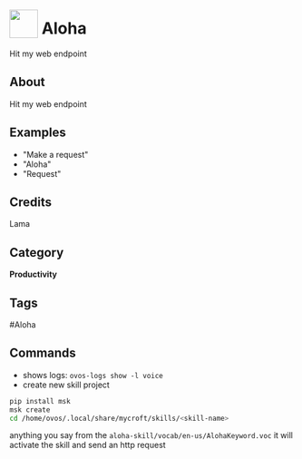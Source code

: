 # <img src="https://raw.githack.com/FortAwesome/Font-Awesome/master/svgs/solid/robot.svg" card_color="#22A7F0" width="50" height="50" style="vertical-align:bottom"/> Aloha
Hit my web endpoint

## About
Hit my web endpoint

## Examples
* "Make a request"
* "Aloha"
* "Request"

## Credits
Lama

## Category
**Productivity**

## Tags
#Aloha


## Commands

- shows logs: `ovos-logs show -l voice`
- create new skill project
```sh
pip install msk
msk create
cd /home/ovos/.local/share/mycroft/skills/<skill-name>
```

anything you say from the `aloha-skill/vocab/en-us/AlohaKeyword.voc` it will activate the skill and send an http request